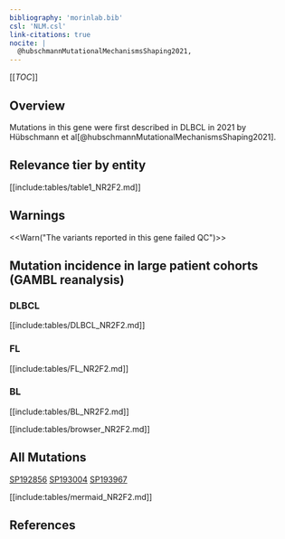 ```yaml
---
bibliography: 'morinlab.bib'
csl: 'NLM.csl'
link-citations: true
nocite: |
  @hubschmannMutationalMechanismsShaping2021, 
---
```

[[_TOC_]]


## Overview

Mutations in this gene were first described in DLBCL in 2021 by Hübschmann et al[@hubschmannMutationalMechanismsShaping2021].


## Relevance tier by entity

[[include:tables/table1_NR2F2.md]]

## Warnings

<<Warn("The variants reported in this gene failed QC")>>

## Mutation incidence in large patient cohorts (GAMBL reanalysis)

### DLBCL
[[include:tables/DLBCL_NR2F2.md]]

### FL
[[include:tables/FL_NR2F2.md]]

### BL
[[include:tables/BL_NR2F2.md]]

[[include:tables/browser_NR2F2.md]]

## All Mutations

[SP192856](https://www.bcgsc.ca/downloads/morinlab/GAMBL/MALY/SP192856.html)
[SP193004](https://www.bcgsc.ca/downloads/morinlab/GAMBL/MALY/SP193004.html)
[SP193967](https://www.bcgsc.ca/downloads/morinlab/GAMBL/MALY/SP193967.html)

[[include:tables/mermaid_NR2F2.md]]

## References



<!-- ORIGIN: hubschmannMutationalMechanismsShaping2021b -->
<!-- DLBCL: hubschmannMutationalMechanismsShaping2021b -->

